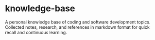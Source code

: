 # knowledge-base
A personal knowledge base of coding and software development topics. Collected notes, research, and references in markdown format for quick recall and continuous learning.
